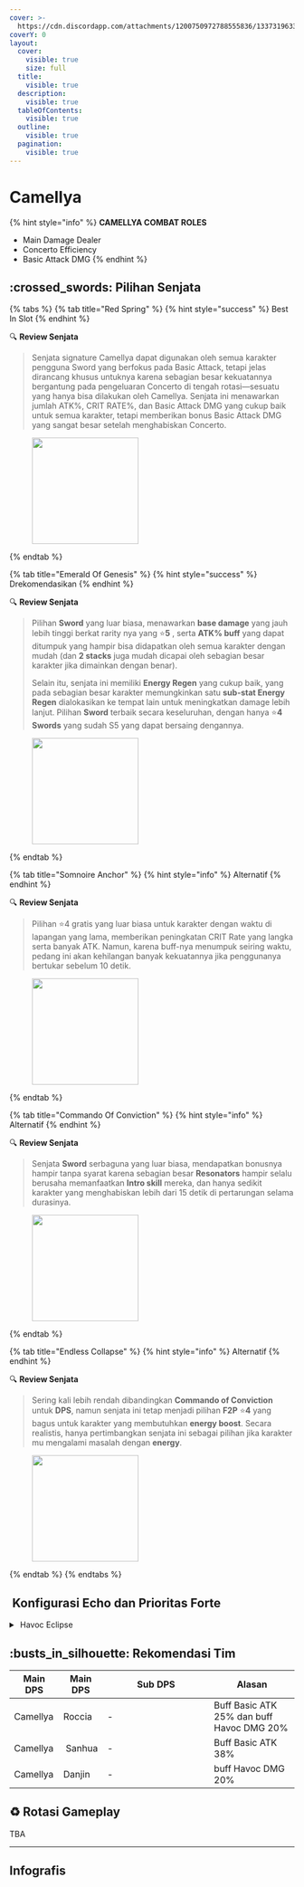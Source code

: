 ```yaml
---
cover: >-
  https://cdn.discordapp.com/attachments/1200750972788555836/1337319633115545600/image.png?ex=67a70376&is=67a5b1f6&hm=de60f8465e3f0f1e4672d6c6c41fa6cd68350a40615cecadc91930414eb7a77a&
coverY: 0
layout:
  cover:
    visible: true
    size: full
  title:
    visible: true
  description:
    visible: true
  tableOfContents:
    visible: true
  outline:
    visible: true
  pagination:
    visible: true
---
```


# Camellya

{% hint style="info" %}
**CAMELLYA COMBAT ROLES**

* Main Damage Dealer
* Concerto Efficiency
* Basic Attack DMG
{% endhint %}

## :crossed\_swords: Pilihan Senjata

{% tabs %}
{% tab title="Red Spring" %}
{% hint style="success" %}
Best In Slot
{% endhint %}

:mag: **Review Senjata**&#x20;

> Senjata signature Camellya dapat digunakan oleh semua karakter pengguna Sword yang berfokus pada Basic Attack, tetapi jelas dirancang khusus untuknya karena sebagian besar kekuatannya bergantung pada pengeluaran Concerto di tengah rotasi—sesuatu yang hanya bisa dilakukan oleh Camellya. Senjata ini menawarkan jumlah ATK%, CRIT RATE%, dan Basic Attack DMG yang cukup baik untuk semua karakter, tetapi memberikan bonus Basic Attack DMG yang sangat besar setelah menghabiskan Concerto.

<figure><img src="https://wuthering.wiki/img/weapon_21020026.png" alt="" width="188"><figcaption></figcaption></figure>
{% endtab %}

{% tab title="Emerald Of Genesis" %}
{% hint style="success" %}
Drekomendasikan
{% endhint %}

:mag: **Review Senjata**&#x20;

> Pilihan **Sword** yang luar biasa, menawarkan **base damage** yang jauh lebih tinggi berkat rarity nya yang :star:**5** , serta **ATK% buff** yang dapat ditumpuk yang hampir bisa didapatkan oleh semua karakter dengan mudah (dan **2 stacks** juga mudah dicapai oleh sebagian besar karakter jika dimainkan dengan benar).
>
> Selain itu, senjata ini memiliki **Energy Regen** yang cukup baik, yang pada sebagian besar karakter memungkinkan satu **sub-stat Energy Regen** dialokasikan ke tempat lain untuk meningkatkan damage lebih lanjut. Pilihan **Sword** terbaik secara keseluruhan, dengan hanya :star:**4** **Swords** yang sudah S5 yang dapat bersaing dengannya.

<figure><img src="https://wuthering.wiki/img/weapon_21020015.png" alt="" width="188"><figcaption></figcaption></figure>
{% endtab %}

{% tab title="Somnoire Anchor" %}
{% hint style="info" %}
Alternatif
{% endhint %}

:mag: **Review Senjata**&#x20;

> Pilihan :star:4 gratis yang luar biasa untuk karakter dengan waktu di lapangan yang lama, memberikan peningkatan CRIT Rate yang langka serta banyak ATK. Namun, karena buff-nya menumpuk seiring waktu, pedang ini akan kehilangan banyak kekuatannya jika penggunanya bertukar sebelum 10 detik.

<figure><img src="https://wuthering.wiki/img/weapon_21020017.png" alt="" width="188"><figcaption></figcaption></figure>
{% endtab %}

{% tab title="Commando Of Conviction" %}
{% hint style="info" %}
Alternatif
{% endhint %}

:mag: **Review Senjata**&#x20;

> Senjata **Sword** serbaguna yang luar biasa, mendapatkan bonusnya hampir tanpa syarat karena sebagian besar **Resonators** hampir selalu berusaha memanfaatkan **Intro skill** mereka, dan hanya sedikit karakter yang menghabiskan lebih dari 15 detik di pertarungan selama durasinya.

<figure><img src="https://wuthering.wiki/img/weapon_21020044.png" alt="" width="188"><figcaption></figcaption></figure>
{% endtab %}

{% tab title="Endless Collapse" %}
{% hint style="info" %}
Alternatif
{% endhint %}

:mag: **Review Senjata**&#x20;

> Sering kali lebih rendah dibandingkan **Commando of Conviction** untuk **DPS**, namun senjata ini tetap menjadi pilihan **F2P** :star:**4** yang bagus untuk karakter yang membutuhkan **energy boost**. Secara realistis, hanya pertimbangkan senjata ini sebagai pilihan jika karakter mu mengalami masalah dengan **energy**.

<figure><img src="https://wuthering.wiki/img/weapon_21020084.png" alt="" width="188"><figcaption></figcaption></figure>
{% endtab %}
{% endtabs %}

## <img src="https://wuthering.wiki/img/item_10.png" alt="" data-size="line"> Konfigurasi Echo dan Prioritas Forte&#x20;

<details>

<summary><img src="https://wuthering.wiki/img/fettericon_6.png" alt="" data-size="line"> Havoc Eclipse</summary>

![](https://wuthering.wiki/img/monster_330000180.png) Nightmare: Crownless - CR% / CDM%

atau

![](https://wuthering.wiki/img/monster_340000070.png) Dreamless CR% / CDM%

#### Echo Sett

* 3 - <mark style="color:orange;">**Havoc DMG**</mark> bonus%
* 3 - <mark style="color:orange;">**Havoc DMG**</mark> bonus%
* 1 - ATK%
* 1 - ATK%

#### Prioritas Echo Substat

* CR% / CDM%
* ER% (115 - 120%)
* ATK%
* Basic ATK%
* Flat ATK
* Reso Lib%

#### Prioritas Forte

Resonance Skill = NA > Forte > Reso Lib > Intro

</details>



## :busts\_in\_silhouette: Rekomendasi Tim

<table><thead><tr><th>Main DPS</th><th>Main DPS</th><th width="172.8193359375">Sub DPS</th><th>Alasan</th></tr></thead><tbody><tr><td><img src="https://media.discordapp.net/attachments/1200750972788555836/1336417062167248916/5.png?ex=67a3bae1&#x26;is=67a26961&#x26;hm=580958e9023b9cb93f7714ef1134bf26cd1ee41ee74fb6cf6c1a139a84476a40&#x26;=&#x26;format=webp&#x26;quality=lossless" alt="" data-size="line"><img src="https://wuthering.wiki/img/fettericon_6.png" alt="" data-size="line"> Camellya</td><td><img src="https://media.discordapp.net/attachments/1200750972788555836/1336417063408762931/10.png?ex=67a3bae1&#x26;is=67a26961&#x26;hm=0d6a46b5c2ac745bf8b76a8472101e25767aea43f90f6a03eb0caf4bc5cd9437&#x26;=&#x26;format=webp&#x26;quality=lossless" alt="" data-size="line"><img src="https://wuthering.wiki/img/fettericon_12.png" alt="" data-size="line"><img src="https://wuthering.wiki/img/fettericon_8.png" alt="" data-size="line">Roccia</td><td>-</td><td>Buff Basic ATK 25% dan buff Havoc DMG 20%</td></tr><tr><td><img src="https://media.discordapp.net/attachments/1200750972788555836/1336417062167248916/5.png?ex=67a3bae1&#x26;is=67a26961&#x26;hm=580958e9023b9cb93f7714ef1134bf26cd1ee41ee74fb6cf6c1a139a84476a40&#x26;=&#x26;format=webp&#x26;quality=lossless" alt="" data-size="line"><img src="https://wuthering.wiki/img/fettericon_6.png" alt="" data-size="line"> Camellya</td><td><img src="https://media.discordapp.net/attachments/1200750972788555836/1336416972799475814/18.png?ex=67a3bacb&#x26;is=67a2694b&#x26;hm=fca93166f1a4a2bab53cc16e777e8107d57935790882fe695ae2937ec6b34b92&#x26;=&#x26;format=webp&#x26;quality=lossless" alt="" data-size="line"><img src="https://wuthering.wiki/img/fettericon_8.png" alt="" data-size="line"> Sanhua</td><td>-</td><td> Buff Basic ATK 38%</td></tr><tr><td><img src="https://media.discordapp.net/attachments/1200750972788555836/1336417062167248916/5.png?ex=67a3bae1&#x26;is=67a26961&#x26;hm=580958e9023b9cb93f7714ef1134bf26cd1ee41ee74fb6cf6c1a139a84476a40&#x26;=&#x26;format=webp&#x26;quality=lossless" alt="" data-size="line"><img src="https://wuthering.wiki/img/fettericon_6.png" alt="" data-size="line"> Camellya</td><td><img src="https://media.discordapp.net/attachments/1200750972788555836/1336416908077039686/25.png?ex=67a3babc&#x26;is=67a2693c&#x26;hm=5ebd87215d8d54360e8b13e5674136928c8386572e50f2ed3a4e3393584793e8&#x26;=&#x26;format=webp&#x26;quality=lossless" alt="" data-size="line"><img src="https://wuthering.wiki/img/fettericon_6.png" alt="" data-size="line"><img src="https://wuthering.wiki/img/fettericon_8.png" alt="" data-size="line">Danjin</td><td>-</td><td>buff Havoc DMG 20%</td></tr></tbody></table>

## :recycle: Rotasi Gameplay

TBA

***

## Infografis

<figure><img src="https://media.discordapp.net/attachments/1200750972788555836/1336360853867462727/1.png?ex=67a42f47&#x26;is=67a2ddc7&#x26;hm=32f7ad212e8d277dc4caf1050dd6c64b906e90349fc8084a78346b020250213e&#x26;=&#x26;format=webp&#x26;quality=lossless&#x26;width=1202&#x26;height=676" alt=""><figcaption></figcaption></figure>


